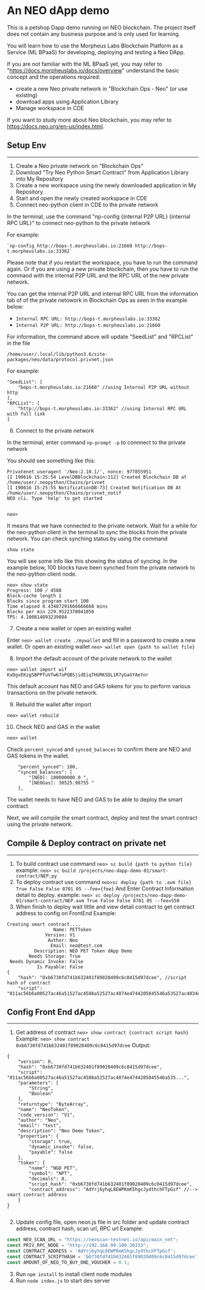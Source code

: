 # An NEO dApp demo

This is a petshop Dapp demo running on NEO blockchain. The project itself does not contain any business purpose and is only used for learning.

You will learn how to use the Morpheus Labs Blockchain Platform as a Service (ML BPaaS) for developing, deploying and testing a Neo DApp.

If you are not familiar with the ML BPaaS yet, you may refer to "https://docs.morpheuslabs.io/docs/overview" understand the basic concept and the operations required:

- create a new Neo private network in "Blockchain Ops - Neo" (or use existing)
- download apps using Application Library
- Manage workspace in CDE

If you want to study more about Neo blockchain, you may refer to https://docs.neo.org/en-us/index.html.

## Setup Env
------------------------------------------------------------------------
1. Create a Neo private network on "Blockchain Ops"
2. Download "Try Neo Python Smart Contract" from Application Library into My Repository
3. Create a new workspace using the newly downloaded application in My Repository
4. Start and open the newly created workspace in CDE
5. Connect neo-python client in CDE to the private network

In the terminal, use the command "np-config {internal P2P URL} {internal RPC URL}" to connect neo-python to the private network

For example:

    `np-config http://bops-t.morpheuslabs.io:21660 http://bops-t.morpheuslabs.io:33362`

Please note that if you restart the workspace, you have to run the command again. Or if you are using a new private blockchain, then you have to run the command with the internal P2P URL and the RPC URL of the new private network.

You can get the internal P2P URL and internal RPC URL from the information tab of of the private netowork in Blockchain Ops as seen in the example below:

- `Internal RPC URL: http://bops-t.morpheuslabs.io:33362`
- `Internal P2P URL: http://bops-t.morpheuslabs.io:21660`

For information, the command above will update "SeedList" and "RPCList" in the file

`/home/user/.local/lib/python3.6/site-packages/neo/data/protocol.privnet.json`

For example:

```
"SeedList": [
    "bops-t.morpheuslabs.io:21660" //using Internal P2P URL without http
],
"RPCList": [
    "http://bops-t.morpheuslabs.io:33362" //using Internal RPC URL with full link
]
```

6. Connect to the private network

In the terminal,  enter command `np-prompt -p` to connnect to the private network

You should see something like this:

```
Privatenet useragent '/Neo:2.10.1/', nonce: 977855951
[I 190616 15:25:54 LevelDBBlockchain:112] Created Blockchain DB at /home/user/.neopython/Chains/privnet
[I 190616 15:25:55 NotificationDB:73] Created Notification DB At /home/user/.neopython/Chains/privnet_notif
NEO cli. Type 'help' to get started


neo>
```

It means that we have connected to the private network. Wait for a while for the neo-python client in the terminal to sync the blocks from the private network. You can check synching status by using the command 

`show state`

You will see some info like this showing the status of syncing. In the example below, 100 blocks have been synched from the private network to the neo-python client node.
```
neo> show state
Progress: 100 / 4588
Block-cache length 1
Blocks since program start 100
Time elapsed 0.43487291666666666 mins
Blocks per min 229.9522370041056
TPS: 4.100814893239884
```

7. Create a new wallet or open an existing wallet

Enter `neo> wallet create ./mywallet` and fill in a password to create a new wallet. Or open an existing wallet `neo> wallet open {path to wallet file}`

8. Import the default account of the private network to the wallet 

`neo> wallet import wif KxDgvEKzgSBPPfuVfw67oPQBSjidEiqTHURKSDL1R7yGaGYAeYnr`

This default account has NEO and GAS tokens for you to perform various transactions on the private network.

9. Rebuild the wallet after import 

`neo> wallet rebuild`

10. Check NEO and GAS in the wallet 

`neo> wallet` 

Check `percent_synced` and `synced_balances` to confirm there are NEO and GAS tokens in the wallet.

```
    "percent_synced": 100,
    "synced_balances": [
        "[NEO]: 100000000.0 ",
        "[NEOGas]: 30525.98755 "
    ],
```
The wallet needs to have NEO and GAS to be able to deploy the smart contract.

Next, we will compile the smart contract, deploy and test the smart contract using the private network.

## Compile & Deploy contract on private net
---------------------------------

1. To build contract use command `neo> sc build {path to python file}` example:
`neo> sc build /projects/neo-dapp-demo-01/smart-contract/NEP.py`
2. To deploy contract use command `neo>sc deploy {path to .avm file} True False False 0701 05 --fee={fee}`
And Enter Contract Information detail to deploy.
example: `neo> sc deploy /projects/neo-dapp-demo-01/smart-contract/NEP.avm True False False 0701 05 --fee=550`
3. When finish to deploy wait little and view detail contract to get contract address to config on FrontEnd
Example:
```
Creating smart contract....
                 Name: PETToken
              Version: V1
               Author: Neo
                Email: neo@test.com
          Description: NEO PET Token dApp Demo
        Needs Storage: True
 Needs Dynamic Invoke: False
           Is Payable: False
{
    "hash": "0xb6730fd741b632401f89020409c6c0415d97dcee", //script hash of contract 
    "script": "011ac56b6a00527ac46a51527ac4586a52527ac4074e4744205045546a53527ac4034e50546a54527ac46a00c30b746f74616c537570706c79876406006c7566616a00c3046e616d65876409006a53c36c7566616a00c30673796d626f6c8764...
```

## Config Front End dApp
---------------------------------
1. Get address of contract `neo> show contract {contract script hash}`
Example: `neo> show contract 0xb6730fd741b632401f89020409c6c0415d97dcee`
Output: 
```
{
    "version": 0,
    "hash": "0xb6730fd741b632401f89020409c6c0415d97dcee",
    "script": "011ac56b6a00527ac46a51527ac4586a52527ac4074e4744205045546a535...",
    "parameters": [
        "String",
        "Boolean"
    ],
    "returntype": "ByteArray",
    "name": "NeoToken",
    "code_version": "V1",
    "author": "Neo",
    "email": "test",
    "description": "Neo Demo Token",
    "properties": {
        "storage": true,
        "dynamic_invoke": false,
        "payable": false
    },
    "token": {
        "name": "NGD PET",
        "symbol": "NPT",
        "decimals": 8,
        "script_hash": "0xb6730fd741b632401f89020409c6c0415d97dcee",
        "contract_address": "AdYrj6yhqL8EWPKmK5hgcJydthchFTpGsf" //--> smart contract address
    }
}
`
```
2. Update config file, open neon.js file in src folder and update contract address, contract hash, scan url, RPC url
Example: 
```javascript
const NEO_SCAN_URL = "https://neoscan-testnet.io/api/main_net";
const PRIV_RPC_NODE = "http://192.168.99.100:30333";
const CONTRACT_ADDRESS = 'AdYrj6yhqL8EWPKmK5hgcJydthchFTpGsf';
const CONTRACT_SCRIPTHASH = 'b6730fd741b632401f89020409c6c0415d97dcee';
const AMOUNT_OF_NEO_TO_BUY_ONE_VOUCHER = 0.1;
```

3. Run `npm install` to install client node modules
4. Run `node index.js` to start dev server


